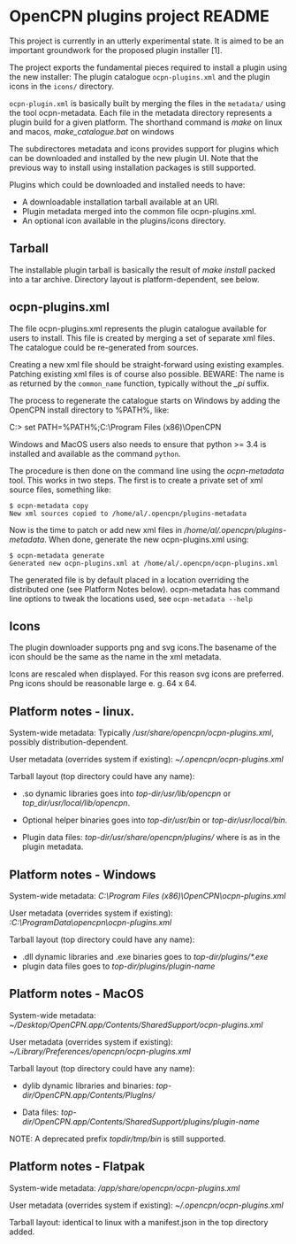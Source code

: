 OpenCPN plugins project README
===============================

This project is currently in an utterly experimental state. It is
aimed to be an important groundwork for the proposed plugin installer [1].

The project exports the fundamental pieces required to install a plugin using
the new installer: The plugin catalogue `ocpn-plugins.xml` and the plugin
icons in the `icons/` directory.

`ocpn-plugin.xml` is basically built by merging the files in the `metadata/`
using the tool ocpn-metadata. Each file in  the metadata directory represents
a plugin build for a given platform. The shorthand command is *make* on linux
and macos, *make\_catalogue.bat* on windows

The subdirectores metadata and icons provides support for plugins
which can be downloaded and installed by the new plugin UI. Note
that the previous way to install using installation packages is
still supported.

Plugins which could be downloaded and installed needs to have:

  - A downloadable installation tarball available at an URI.
  - Plugin metadata merged into the common file ocpn-plugins.xml.
  - An optional icon available in the plugins/icons directory.


Tarball
-------

The installable plugin tarball is basically the result of *make install*
packed into a tar archive. Directory layout is platform-dependent,
see below.


ocpn-plugins.xml
----------------
The file ocpn-plugins.xml represents the plugin catalogue available for
users to install. This file is created by merging a set of separate
xml files. The catalogue could be re-generated from sources.

Creating a new xml file should be straight-forward using existing
examples. Patching existing xml files is of course also possible.
BEWARE: The name is as returned by the `common_name` function,
typically without the *_pi* suffix.

The process to regenerate the catalogue starts on Windows by adding the
OpenCPN install directory to %PATH%, like:

   C:> set PATH=%PATH%;C:\Program Files (x86)\OpenCPN

Windows and MacOS users also needs to ensure that python >= 3.4 is
installed and available as the command `python`.
 
The procedure is then done on the command line using the *ocpn-metadata*
tool. This works in two steps. The first is to create a private set of
xml source files, something like:

    $ ocpn-metadata copy
    New xml sources copied to /home/al/.opencpn/plugins-metadata 

Now is the time to patch or add new xml files in
*/home/al/.opencpn/plugins-metadata*. When done, generate the new 
ocpn-plugins.xml using:

    $ ocpn-metadata generate
    Generated new ocpn-plugins.xml at /home/al/.opencpn/ocpn-plugins.xml

The generated file is by default placed in a location overriding the
distributed one (see Platform Notes below). ocpn-metadata has command line
options to tweak the locations used, see `ocpn-metadata --help`

Icons
-----

The plugin downloader supports png and svg icons.The basename of
the icon should be the same as the name in the xml metadata.

Icons are rescaled when displayed. For this reason svg icons are
preferred. Png icons should be reasonable large e. g. 64 x 64.


Platform notes - linux.
-----------------------

System-wide metadata: Typically  */usr/share/opencpn/ocpn-plugins.xml*,
possibly  distribution-dependent.

User metadata (overrides system if existing): *~/.opencpn/ocpn-plugins.xml*

Tarball layout (top directory could have any name):

   - .so dynamic libraries goes into *top-dir/usr/lib/opencpn* or
     *top_dir/usr/local/lib/opencpn*.

   - Optional helper binaries goes into *top-dir/usr/bin* or
     *top-dir/usr/local/bin*.

   - Plugin data files: *top-dir/usr/share/opencpn/plugins/<name>*
     where <name> is as in the plugin metadata.


Platform notes - Windows
------------------------

System-wide metadata: *C:\Program Files (x86)\OpenCPN\ocpn-plugins.xml*

User metadata (overrides system if existing):
    *:C:\ProgramData\opencpn\ocpn-plugins.xml*

Tarball layout (top directory could have any name):

   - .dll dynamic libraries and .exe binaries goes to
     *top-dir/plugins/\*.exe*
   - plugin data files goes to *top-dir/plugins/plugin-name*


Platform notes - MacOS
----------------------

System-wide metadata:
    *~/Desktop/OpenCPN.app/Contents/SharedSupport/ocpn-plugins.xml*

User metadata (overrides system if existing):
    *~/Library/Preferences/opencpn/ocpn-plugins.xml*

Tarball layout (top directory could have any name):

  - dylib dynamic libraries and binaries:
    *top-dir/OpenCPN.app/Contents/PlugIns/*

  - Data files:
    *top-dir/OpenCPN.app/Contents/SharedSupport/plugins/plugin-name*

NOTE: A deprecated prefix *topdir/tmp/bin* is still supported.


Platform notes - Flatpak
------------------------

System-wide metadata: */app/share/opencpn/ocpn-plugins.xml*

User metadata (overrides system if existing): *~/.opencpn/ocpn-plugins.xml*

Tarball layout: identical to linux with a manifest.json in the top directory
added.
